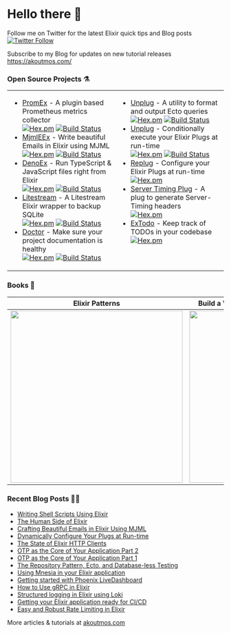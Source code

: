 # Hello there 👋

Follow me on Twitter for the latest Elixir quick tips and Blog posts<br>
[![Twitter Follow](https://img.shields.io/twitter/follow/akoutmos?style=for-the-badge&logo=twitter&color=555555)](https://twitter.com/akoutmos)

Subscribe to my Blog for updates on new tutorial releases<br>
https://akoutmos.com/

### Open Source Projects ⚗️

<table><tr><td valign="top">

- [PromEx](https://github.com/akoutmos/prom_ex) - A plugin based Prometheus metrics collector<br>
  [![Hex.pm](https://img.shields.io/hexpm/v/prom_ex.svg?style=for-the-badge)](https://hex.pm/packages/prom_ex)
  [![Build Status](https://img.shields.io/github/actions/workflow/status/akoutmos/prom_ex/main.yml?label=Build%20Status&style=for-the-badge&branch=master)](https://github.com/akoutmos/prom_ex/actions)
- [MjmlEEx](https://github.com/akoutmos/mjml_eex) - Write beautiful Emails in Elixir using MJML<br>
  [![Hex.pm](https://img.shields.io/hexpm/v/mjml_eex.svg?style=for-the-badge)](https://hex.pm/packages/mjml_eex)
  [![Build Status](https://img.shields.io/github/actions/workflow/status/akoutmos/mjml_eex/main.yml?label=Build%20Status&style=for-the-badge&branch=master)](https://github.com/akoutmos/mjml_eex/actions)
- [DenoEx](https://github.com/akoutmos/deno_ex) - Run TypeScript & JavaScript files right from Elixir<br>
  [![Hex.pm](https://img.shields.io/hexpm/v/deno_ex.svg?style=for-the-badge)](https://hex.pm/packages/deno_ex)
  [![Build Status](https://img.shields.io/github/actions/workflow/status/akoutmos/deno_ex/main.yml?label=Build%20Status&style=for-the-badge&branch=master)](https://github.com/akoutmos/deno_ex/actions)
- [Litestream](https://github.com/akoutmos/litestream) - A Litestream Elixir wrapper to backup SQLite<br>
  [![Hex.pm](https://img.shields.io/hexpm/v/litestream.svg?style=for-the-badge)](https://hex.pm/packages/litestream)
  [![Build Status](https://img.shields.io/github/actions/workflow/status/akoutmos/litestream/main.yml?label=Build%20Status&style=for-the-badge&branch=master)](https://github.com/akoutmos/litestream/actions)
- [Doctor](https://github.com/akoutmos/doctor) - Make sure your project documentation is healthy<br>
  [![Hex.pm](https://img.shields.io/hexpm/v/doctor.svg?style=for-the-badge)](https://hex.pm/packages/doctor)
  [![Build Status](https://img.shields.io/github/actions/workflow/status/akoutmos/doctor/master.yml?label=Build%20Status&style=for-the-badge&branch=master)](https://github.com/akoutmos/doctor/actions)

</td><td valign="top">

- [Unplug](https://github.com/akoutmos/ecto_dbg) - A utility to format and output Ecto queries<br>
  [![Hex.pm](https://img.shields.io/hexpm/v/ecto_dbg.svg?style=for-the-badge)](https://hex.pm/packages/ecto_dbg)
  [![Build Status](https://img.shields.io/github/actions/workflow/status/akoutmos/ecto_dbg/main.yml?label=Build%20Status&style=for-the-badge&branch=master)](https://github.com/akoutmos/ecto_dbg/actions)
- [Unplug](https://github.com/akoutmos/unplug) - Conditionally execute your Elixir Plugs at run-time<br>
  [![Hex.pm](https://img.shields.io/hexpm/v/unplug.svg?style=for-the-badge)](https://hex.pm/packages/unplug)
  [![Build Status](https://img.shields.io/github/actions/workflow/status/akoutmos/unplug/main.yml?label=Build%20Status&style=for-the-badge&branch=master)](https://github.com/akoutmos/unplug/actions)
- [Replug](https://github.com/akoutmos/replug) - Configure your Elixir Plugs at run-time<br>
  [![Hex.pm](https://img.shields.io/hexpm/v/replug.svg?style=for-the-badge)](https://hex.pm/packages/replug)
- [Server Timing Plug](https://github.com/akoutmos/server_timing_plug) - A plug to generate Server-Timing headers<br>
  [![Hex.pm](https://img.shields.io/hexpm/v/server_timing_plug.svg?style=for-the-badge)](https://hex.pm/packages/server_timing_plug)
- [ExTodo](https://github.com/akoutmos/ex_todo) - Keep track of TODOs in your codebase<br>
  [![Hex.pm](https://img.shields.io/hexpm/v/ex_todo.svg?style=for-the-badge)](https://hex.pm/packages/ex_todo)

</td></tr></table>

### Books 📓

| Elixir Patterns | Build a Weather Station with Elixir and Nerves |
|     :---:    |     :---:      |
| <a href="https://elixirpatterns.dev/"><img width="400px" src="https://akoutmos.com/img/book_covers/elixir_patterns.png"></a> | <a href="https://pragprog.com/titles/passweather/build-a-weather-station-with-elixir-and-nerves/"><img width="400px" src="https://akoutmos.com/img/book_covers/nerves_weather_station.jpeg"></a> |

### Recent Blog Posts 📖📓

- [Writing Shell Scripts Using Elixir](https://akoutmos.com/post/elixir-shell-scripts/)
- [The Human Side of Elixir](https://akoutmos.com/post/betting-on-elixir/)
- [Crafting Beautiful Emails in Elixir Using MJML](https://akoutmos.com/post/mjml-template-compliation/)
- [Dynamically Configure Your Plugs at Run-time](https://akoutmos.com/post/plug-runtime-config/)
- [The State of Elixir HTTP Clients](https://akoutmos.com/post/elixir-http-clients/)
- [OTP as the Core of Your Application Part 2](https://akoutmos.com/post/actor-model-genserver-app-two/)
- [OTP as the Core of Your Application Part 1](https://akoutmos.com/post/actor-model-genserver-app/)
- [The Repository Pattern, Ecto, and Database-less Testing](https://akoutmos.com/post/ecto-repo-testing/)
- [Using Mnesia in your Elixir application](https://akoutmos.com/post/using-mnesia/)
- [Getting started with Phoenix LiveDashboard](https://akoutmos.com/post/phoenix_live_dashboard/)
- [How to Use gRPC in Elixir](https://akoutmos.com/post/elixir-grpc/)
- [Structured logging in Elixir using Loki](https://akoutmos.com/post/elixir-logging-loki/)
- [Getting your Elixir application ready for CI/CD](https://akoutmos.com/post/elixir-cicd/)
- [Easy and Robust Rate Limiting in Elixir](https://akoutmos.com/post/rate-limiting-with-genservers/)

More articles & tutorials at [akoutmos.com](https://akoutmos.com)
